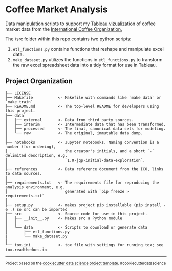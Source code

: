 Coffee Market Analysis
==============================

Data manipulation scripts to support my <a target="_blank" href="https://public.tableau.com/views/GlobalCoffeeProduction/Coffee?:language=en-US&:display_count=n&:origin=viz_share_link">Tableau vizualization</a> of coffee market data from the <a target="_blank" href="https://ico.org">International Coffee Organization.</a>

The /src folder within this repo contains two python scripts: 
1. `etl_functions.py` contains functions that reshape and manipulate excel data. 
2. `make_dataset.py` utilizes the functions in `etl_functions.py` to transform the raw excel spreadsheet data into a tidy format for use in Tableau.

Project Organization
------------

    ├── LICENSE
    ├── Makefile           <- Makefile with commands like `make data` or `make train`
    ├── README.md          <- The top-level README for developers using this project.
    ├── data
    │   ├── external       <- Data from third party sources.
    │   ├── interim        <- Intermediate data that has been transformed.
    │   ├── processed      <- The final, canonical data sets for modeling.
    │   └── raw            <- The original, immutable data dump.
    │
    ├── notebooks          <- Jupyter notebooks. Naming convention is a number (for ordering),
    │                         the creator's initials, and a short `-` delimited description, e.g.
    │                         `1.0-jqp-initial-data-exploration`.
    │
    ├── references         <- Data reference document from the ICO, links to data sources.
    │
    ├── requirements.txt   <- The requirements file for reproducing the analysis environment, e.g.
    │                         generated with `pip freeze > requirements.txt`
    │
    ├── setup.py           <- makes project pip installable (pip install -e .) so src can be imported
    ├── src                <- Source code for use in this project.
    │   ├── __init__.py    <- Makes src a Python module
    │   │
    │   └── data           <- Scripts to download or generate data
    │       ├── etl_functions.py
    |       └── make_dataset.py
    │
    └── tox.ini            <- tox file with settings for running tox; see tox.readthedocs.io


--------

<p><small>Project based on the <a target="_blank" href="https://drivendata.github.io/cookiecutter-data-science/">cookiecutter data science project template</a>. #cookiecutterdatascience</small></p>
